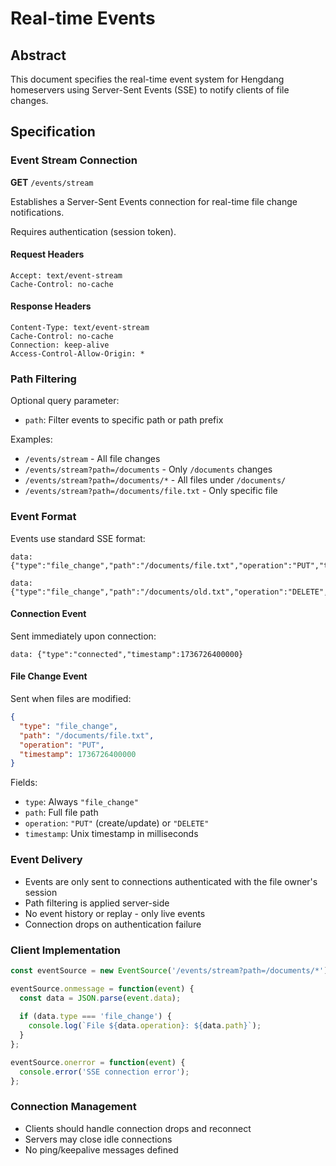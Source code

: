 # Real-time Events

## Abstract

This document specifies the real-time event system for Hengdang homeservers using Server-Sent Events (SSE) to notify clients of file changes.

## Specification

### Event Stream Connection

**GET** `/events/stream`

Establishes a Server-Sent Events connection for real-time file change notifications.

Requires authentication (session token).

#### Request Headers

```
Accept: text/event-stream
Cache-Control: no-cache
```

#### Response Headers

```
Content-Type: text/event-stream
Cache-Control: no-cache
Connection: keep-alive
Access-Control-Allow-Origin: *
```

### Path Filtering

Optional query parameter:
- `path`: Filter events to specific path or path prefix

Examples:
- `/events/stream` - All file changes
- `/events/stream?path=/documents` - Only `/documents` changes
- `/events/stream?path=/documents/*` - All files under `/documents/`
- `/events/stream?path=/documents/file.txt` - Only specific file

### Event Format

Events use standard SSE format:

```
data: {"type":"file_change","path":"/documents/file.txt","operation":"PUT","timestamp":1736726400000}

data: {"type":"file_change","path":"/documents/old.txt","operation":"DELETE","timestamp":1736726401000}
```

#### Connection Event

Sent immediately upon connection:

```
data: {"type":"connected","timestamp":1736726400000}
```

#### File Change Event

Sent when files are modified:

```json
{
  "type": "file_change",
  "path": "/documents/file.txt",
  "operation": "PUT",
  "timestamp": 1736726400000
}
```

Fields:
- `type`: Always `"file_change"`
- `path`: Full file path
- `operation`: `"PUT"` (create/update) or `"DELETE"`
- `timestamp`: Unix timestamp in milliseconds

### Event Delivery

- Events are only sent to connections authenticated with the file owner's session
- Path filtering is applied server-side
- No event history or replay - only live events
- Connection drops on authentication failure

### Client Implementation

```javascript
const eventSource = new EventSource('/events/stream?path=/documents/*');

eventSource.onmessage = function(event) {
  const data = JSON.parse(event.data);
  
  if (data.type === 'file_change') {
    console.log(`File ${data.operation}: ${data.path}`);
  }
};

eventSource.onerror = function(event) {
  console.error('SSE connection error');
};
```

### Connection Management

- Clients should handle connection drops and reconnect
- Servers may close idle connections
- No ping/keepalive messages defined</parameter>
</invoke>
</artifacts:function_calls>

